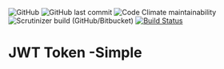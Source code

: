 ![GitHub](https://img.shields.io/github/license/YaroslavB/testRest)
![GitHub last commit](https://img.shields.io/github/last-commit/YaroslavB/testRest)
![Code Climate maintainability](https://img.shields.io/codeclimate/maintainability/YaroslavB/testRest)
![Scrutinizer build (GitHub/Bitbucket)](https://img.shields.io/scrutinizer/build/g/YaroslavB/testRest)
[![Build Status](https://travis-ci.com/YaroslavB/testRest.svg?branch=main)](https://travis-ci.com/YaroslavB/testRest)


# JWT Token -Simple


